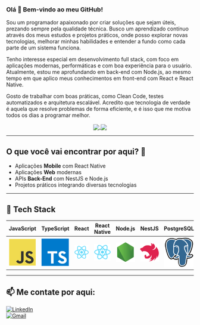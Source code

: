 ### Olá 👋 Bem-vindo ao meu GitHub!

<p>Sou um programador apaixonado por criar soluções que sejam úteis, prezando sempre pela qualidade técnica. Busco um aprendizado contínuo através dos meus estudos e projetos práticos, onde posso explorar novas tecnologias, melhorar minhas habilidades e entender a fundo como cada parte de um sistema funciona.</p>

<p>Tenho interesse especial em desenvolvimento full stack, com foco em aplicações modernas, performáticas e com boa experiência para o usuário. Atualmente, estou me aprofundando em back-end com Node.js, ao mesmo tempo em que aplico meus conhecimentos em front-end com React e React Native.</p>

<p>Gosto de trabalhar com boas práticas, como Clean Code, testes automatizados e arquitetura escalável. Acredito que tecnologia de verdade é aquela que resolve problemas de forma eficiente, e é isso que me motiva todos os dias a programar melhor.</p>

<p align="center">
  <a href="https://github.com/anuraghazra/github-readme-stats">
    <img width="55%" align="center" src="https://github-readme-stats.vercel.app/api?username=DanielVieiraFernandes&hide=issues&show_icons=true&theme=radical" />
    <img width="40%" align="center" src="https://github-readme-stats.vercel.app/api/top-langs?username=DanielVieiraFernandes&langs_count=5&layout=compact&theme=radical&show_icons=true" />
  </a>
</p>

---

## O que você vai encontrar por aqui? 🔎

- Aplicações **Mobile** com React Native  
- Aplicações **Web** modernas  
- APIs **Back-End** com NestJS e Node.js  
- Projetos práticos integrando diversas tecnologias  

---

## 🚀 Tech Stack

| JavaScript | TypeScript | React | React Native | Node.js | NestJS | PostgreSQL | Docker |
|------------|-----------|--------|---------------|---------|--------|-------------|--------|
| ![JavaScript](https://raw.githubusercontent.com/devicons/devicon/master/icons/javascript/javascript-original.svg) | ![TypeScript](https://raw.githubusercontent.com/devicons/devicon/master/icons/typescript/typescript-original.svg) | ![React](https://raw.githubusercontent.com/devicons/devicon/master/icons/react/react-original.svg) | ![React Native](https://raw.githubusercontent.com/devicons/devicon/master/icons/react/react-original.svg) | ![Node.js](https://raw.githubusercontent.com/devicons/devicon/master/icons/nodejs/nodejs-original.svg) | ![NestJS](https://raw.githubusercontent.com/devicons/devicon/master/icons/nestjs/nestjs-original.svg) | ![PostgreSQL](https://raw.githubusercontent.com/devicons/devicon/master/icons/postgresql/postgresql-original.svg) | ![Docker](https://raw.githubusercontent.com/devicons/devicon/master/icons/docker/docker-original.svg) |

---

## 📫 Me contate por aqui: 

[![LinkedIn](https://img.shields.io/badge/LinkedIn-%230A66C2?style=for-the-badge&logo=linkedin&logoColor=white)](https://www.linkedin.com/in/daniel-vieira-fernandes-6397a5249)  
[![Gmail](https://img.shields.io/badge/Gmail-%23D14836?style=for-the-badge&logo=gmail&logoColor=white)](mailto:fernandesdanielvieira@gmail.com)
